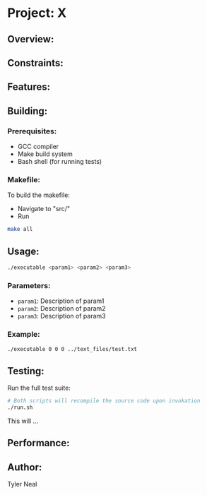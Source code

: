 # Project: X

## Overview:

## Constraints:

## Features:

## Building:

### Prerequisites:

- GCC compiler
- Make build system
- Bash shell (for running tests)

### Makefile:

To build the makefile:
- Navigate to "src/"
- Run

```bash
make all 
``` 

## Usage:

```bash
./executable <param1> <param2> <param3>
```

### Parameters:

- `param1`: Description of param1
- `param2`: Description of param2
- `param3`: Description of param3

### Example:

```bash
./executable 0 0 0 ../text_files/test.txt
```

## Testing:

Run the full test suite:
```bash
# Both scripts will recompile the source code upon invokation
./run.sh
```

This will ...

## Performance:

## Author:

Tyler Neal